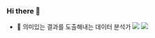 ### Hi there 👋



- 🔭 의미있는 결과를 도출해내는 데이터 분석가
<img src="https://img.shields.io/badge/JavaScript-FFCA28?style=flat-square&logo=Javascript&logoColor=black"/> <img src="https://img.shields.io/badge/Python-blue?style=flat-square&logo=Python&logoColor=blue"/>
